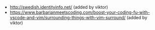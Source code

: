- http://swedish.identityinfo.net/ (added by viktor)
- https://www.barbarianmeetscoding.com/boost-your-coding-fu-with-vscode-and-vim/surrounding-things-with-vim-surround/ (added by viktor)
